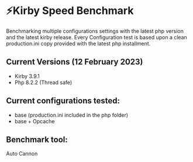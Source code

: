 # ⚡️Kirby Speed Benchmark

Benchmarking multiple configurations settings with the latest php version and the latest kirby release. Every Configuration test is based upon a clean production.ini copy provided with the latest php installment.

## Current Versions (12 February 2023)

- Kirby 3.9.1
- Php 8.2.2 (Thread safe)

## Current configurations tested:

- base (production.ini included in the php folder)
- base + Opcache

## Benchmark tool:

Auto Cannon
